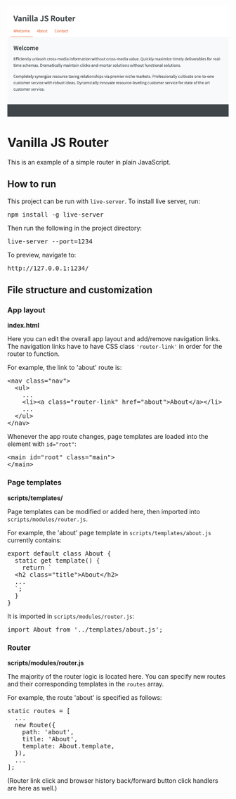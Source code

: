 <img src="images/screenshots/vanilla-js-router.png" alt="" style="margin: 0 auto; max-width: 100%;" />


# Vanilla JS Router

This is an example of a simple router in plain JavaScript.


## How to run

This project can be run with <code>live-server</code>. To install live server, run:

<pre>
npm install -g live-server
</pre>

Then run the following in the project directory:

<pre>
live-server --port=1234
</pre>

To preview, navigate to:

<pre>
http://127.0.0.1:1234/
</pre>


## File structure and customization

### App layout

<strong>index.html</strong>

Here you can edit the overall app layout and add/remove navigation links.
The navigation links have to have CSS class <code>'router-link'</code> in
order for the router to function.

For example, the link to 'about' route is:

<pre>
&lt;nav class="nav">
  &lt;ul>
    ...
    &lt;li>&lt;a class="router-link" href="about">About&lt;/a>&lt;/li>
    ...
  &lt;/ul>
&lt;/nav>
</pre>

Whenever the app route changes, page templates are loaded into the element
with <code>id="root"</code>:

<pre>
&lt;main id="root" class="main">
&lt;/main>
</pre>


### Page templates

<strong>scripts/templates/</strong>

Page templates can be modified or added here, then imported into
<code>scripts/modules/router.js</code>. 

For example, the 'about' page template in <code>scripts/templates/about.js</code>
currently contains:

<pre>
export default class About {
  static get template() {
    return `
  &lt;h2 class="title">About&lt;/h2>
  ...
  `;
  }
}
</pre>

It is imported in <code>scripts/modules/router.js</code>:

<pre>
import About from '../templates/about.js';
</pre>


### Router

<strong>scripts/modules/router.js</strong>

The majority of the router logic is located here. You can specify new routes
and their corresponding templates in the <code>routes</code> array.

For example, the route 'about' is specified as follows:

<pre>
static routes = [
  ...
  new Route({
    path: 'about',
    title: 'About',
    template: About.template,
  }),
  ...
];
</pre>

(Router link click and browser history back/forward button click handlers
are here as well.)
